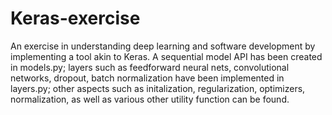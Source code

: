 # Keras-exercise

An exercise in understanding deep learning and software development by implementing a tool akin to Keras. A sequential model API has been created in models.py; layers such as feedforward neural nets, convolutional networks, dropout, batch normalization have been implemented in layers.py; other aspects such as initalization, regularization, optimizers, normalization, as well as various other utility function can be found.
